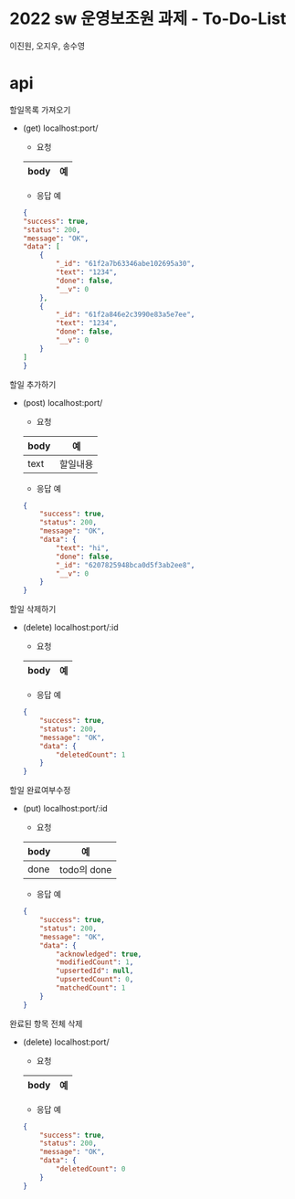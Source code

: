 # 2022 sw 운영보조원 과제 - To-Do-List
이진원, 오지우, 송수영
# api
할일목록 가져오기
* (get) localhost:port/
    * 요청
    
    |body| 예 |
    |---|---|

    * 응답 예
    ```json
   {
	"success": true,
	"status": 200,
	"message": "OK",
	"data": [
		{
			"_id": "61f2a7b63346abe102695a30",
			"text": "1234",
			"done": false,
			"__v": 0
		},
		{
			"_id": "61f2a846e2c3990e83a5e7ee",
			"text": "1234",
			"done": false,
			"__v": 0
		}
    ]
   }
   ```


할일 추가하기
* (post) localhost:port/
    * 요청

    |body| 예 |
    |---|---|
    |text|할일내용|

    * 응답 예

    ```json
    {
        "success": true,
        "status": 200,
        "message": "OK",
        "data": {
            "text": "hi",
            "done": false,
            "_id": "6207825948bca0d5f3ab2ee8",
            "__v": 0
        }
    }
    ```


할일 삭제하기
* (delete) localhost:port/:id
    * 요청

    |body| 예 |
    |---|---|

    * 응답 예

    ```json
    {
        "success": true,
        "status": 200,
        "message": "OK",
        "data": {
            "deletedCount": 1
        }
    }
    ```


할일 완료여부수정
* (put) localhost:port/:id
    * 요청

    |body| 예 |
    |---|---|
    |done|todo의 done|
    
    * 응답 예

    ```json
    {
        "success": true,
        "status": 200,
        "message": "OK",
        "data": {
            "acknowledged": true,
            "modifiedCount": 1,
            "upsertedId": null,
            "upsertedCount": 0,
            "matchedCount": 1
        }
    }
    ```


완료된 항목 전체 삭제
* (delete) localhost:port/
    * 요청

    |body| 예 |
    |---|---|
    
    * 응답 예

    ```json
    {
        "success": true,
        "status": 200,
        "message": "OK",
        "data": {
            "deletedCount": 0
        }
    }
    ```